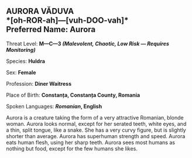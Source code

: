 
<div id="aurora-văduva" style="page-break-before: always;">
  <h2>
    AURORA VĂDUVA<br>
    *[oh-ROR-ah]—[vuh-DOO-vah]*
    <br>Preferred Name: Aurora
  </h2>
  
Threat Level: **M—C—3 *(Malevolent, Chaotic, Low Risk — Requires Monitoring)***

  
Species: **Huldra**

  
Sex: **Female**

  
Profession: **Diner Waitress**

  
Place of Birth: **Constanța, Constanța County, Romania**

  
Spoken Languages: ***Romanian*, English**

  Aurora is a creature taking the form of a very attractive Romanian, blonde woman. Aurora looks normal, except for her serated teeth, white eyes, and a thin, split tongue, like a snake. She has a very curvy figure, but is slightly shorter than average. Aurora has superhuman strength and speed. Aurora eats human flesh, using her sharp teeth. Aurora sees most humans as nothing but food, except for the few humans she likes.
</div>